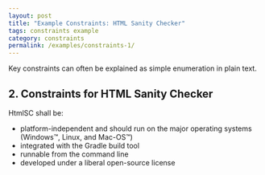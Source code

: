 ```yaml
---
layout: post
title: "Example Constraints: HTML Sanity Checker"
tags: constraints example 
category: constraints
permalink: /examples/constraints-1/
---
```


<div class="arc42-example" markdown="1">
Key constraints can often be explained as simple enumeration in plain text.
</div>

## 2. Constraints for HTML Sanity Checker



HtmlSC shall be:

* platform-independent and should run on the major operating systems (Windows™, Linux, and Mac-OS™)
* integrated with the Gradle build tool
* runnable from the command line
* developed under a liberal open-source license


